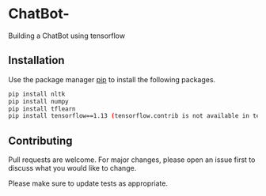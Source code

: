 # ChatBot-
Building a ChatBot using tensorflow

## Installation

Use the package manager [pip](https://pip.pypa.io/en/stable/) to install the following packages.

```bash
pip install nltk
pip install numpy
pip install tflearn
pip install tensorflow==1.13 (tensorflow.contrib is not available in tensorflow versions above tensorlfow 1.15)

```




## Contributing
Pull requests are welcome. For major changes, please open an issue first to discuss what you would like to change.

Please make sure to update tests as appropriate.

